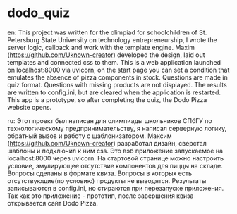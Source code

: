 # dodo_quiz
en:
This project was written for the olimpiad for schoolchildren of St. Petersburg State University on technology entrepreneurship, I wrote the server logic, callback and work with the template engine. Maxim (https://github.com/Uknown-creator) developed the design, laid out templates and connected css to them.
This is a web application launched on localhost:8000 via uvicorn, on the start page you can set a condition that emulates the absence of pizza components in stock.
Questions are made in quiz format. Questions with missing products are not displayed. The results are written to config.ini, but are cleared when the application is restarted. This app is a prototype, so after completing the quiz, the Dodo Pizza website opens.

ru:
Этот проект был написан для олимпиады школьников СПбГУ по технологическому предпринимательству, я написал серверную логику, обратный вызов и работу с шаблонизатором. Максим (https://github.com/Uknown-creator) разработал дизайн, сверстал шаблоны и подключил к ним css.
Это вэб приложение запускаемое на localhost:8000 через uvicorn. На стартовой странице можно настроить условие, эмулирующее отсутствие компонентов для пиццы на складе.
Вопросы сделаны в формате квиза. Вопросы в которых есть отсутствующие(по условию) продукты не выводятся. Результаты записываются в config.ini, но стираются при перезапуске приложения. Так как это приложение - прототип, после завершения квиза открывается сайт Dodo Pizza.
